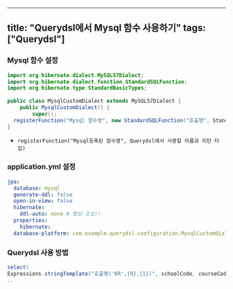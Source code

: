 
---
title: "Querydsl에서 Mysql 함수 사용하기"
tags: ["Querydsl"]
--- 

### Mysql 함수 설정 
```java
import org.hibernate.dialect.MySQL57Dialect;  
import org.hibernate.dialect.function.StandardSQLFunction;  
import org.hibernate.type.StandardBasicTypes;  
  
public class MysqlCustomDialect extends MySQL57Dialect {  
    public MysqlCustomDialect() {  
        super();  
  registerFunction("Mysql 함수명", new StandardSQLFunction("호출명", StandardBasicTypes.STRING));  
}
```
- `registerFunction("Mysql등록된 함수명", Querydsl에서 사용할 이름과 리턴 타입)`

### application.yml 설정
```yml 
jpa: 
  database: mysql  
  generate-ddl: false  
  open-in-view: false  
  hibernate: 
    ddl-auto: none # 항상 조심!! 
  properties: 
    hibernate: 
  database-platform: com.example.querydsl.configuration.MysqlCustomDialect # 이 부분에 생성
```

### Querydsl 사용 방법
```java
select(
Expressions.stringTemplate("호출명('KR',{0},{1})", schoolCode, courseCode),
..
```

